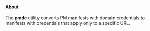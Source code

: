 #### About

The **pmdc** utility converts PM manifests with domain credentials to manifests with credentials that apply only to a specific URL.

